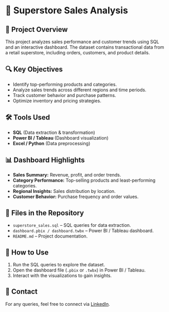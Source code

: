 # 🛒 Superstore Sales Analysis

## 📌 Project Overview
This project analyzes sales performance and customer trends using SQL and an interactive dashboard. The dataset contains transactional data from a retail superstore, including orders, customers, and product details.

## 🔍 Key Objectives
- Identify top-performing products and categories.
- Analyze sales trends across different regions and time periods.
- Track customer behavior and purchase patterns.
- Optimize inventory and pricing strategies.

## 🛠️ Tools Used
- **SQL** (Data extraction & transformation)
- **Power BI / Tableau** (Dashboard visualization)
- **Excel / Python** (Data preprocessing)

## 📊 Dashboard Highlights
- **Sales Summary:** Revenue, profit, and order trends.
- **Category Performance:** Top-selling products and least-performing categories.
- **Regional Insights:** Sales distribution by location.
- **Customer Behavior:** Purchase frequency and order values.

## 📁 Files in the Repository
- `superstore_sales.sql` – SQL queries for data extraction.
- `dashboard.pbix / dashboard.twbx` – Power BI / Tableau dashboard.
- `README.md` – Project documentation.

## 🚀 How to Use
1. Run the SQL queries to explore the dataset.
2. Open the dashboard file (`.pbix` or `.twbx`) in Power BI / Tableau.
3. Interact with the visualizations to gain insights.

## 📢 Contact
For any queries, feel free to connect via [LinkedIn](https://www.linkedin.com/in/deni-thomas/).  
